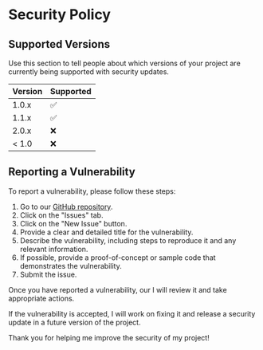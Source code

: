 # Security Policy

## Supported Versions

Use this section to tell people about which versions of your project are
currently being supported with security updates.

| Version | Supported          |
| ------- | ------------------ |
| 1.0.x   | :white_check_mark: |
| 1.1.x   | :white_check_mark: |
| 2.0.x   | :x:                |
| < 1.0   | :x:                |

## Reporting a Vulnerability

To report a vulnerability, please follow these steps:

1. Go to our [GitHub repository](https://github.com/sorzkode/eksel/).
2. Click on the "Issues" tab.
3. Click on the "New Issue" button.
4. Provide a clear and detailed title for the vulnerability.
5. Describe the vulnerability, including steps to reproduce it and any relevant information.
6. If possible, provide a proof-of-concept or sample code that demonstrates the vulnerability.
7. Submit the issue.

Once you have reported a vulnerability, our I will review it and take appropriate actions. 

If the vulnerability is accepted, I will work on fixing it and release a security update in a future version of the project. 

Thank you for helping me improve the security of my project!
